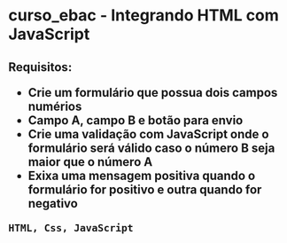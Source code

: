 # curso_ebac - Integrando HTML com JavaScript 
<h2> Requisitos: 
<ul> 
<li> Crie um formulário que possua dois campos numérios
<li> Campo A, campo B e botão para envio
<li> Crie uma validação com JavaScript onde o formulário será válido caso o número B seja maior que o número A 
<li> Exixa uma mensagem positiva quando o formulário for positivo e outra quando for negativo 
  </ul> 
  
  
```
HTML, Css, JavaScript 
```
